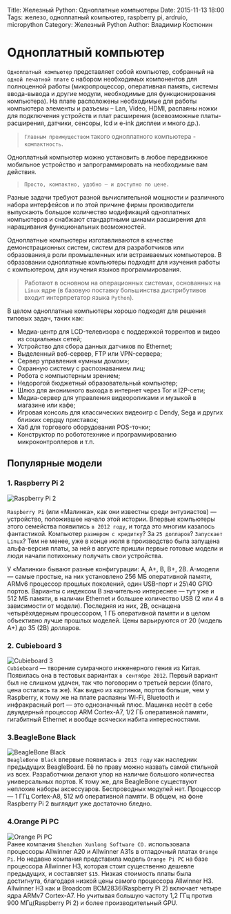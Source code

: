 Title: Железный Python: Одноплатные компьютеры
Date: 2015-11-13 18:00
Tags: железо, одноплатный компьютер, raspberry pi, ardruio, micropython
Category: Железный Python
Author: Владимир Костюнин

# Одноплатный компьютер

`Одноплатный компьютер` представляет собой  компьютер, собранный на `одной печатной плате` с набором необходимых компонентов для полноценной работы (микропроцессор, оперативная память, системы ввода-вывода и другие модули, необходимые для функционирования компьютера). На плате расположены необходимые для работы компьютера элементы и разъемы – Lan, Video, HDMI, распаяны ножки для подключения устройств и плат расширения (всевозможные платы-расширения, датчики, сенсоры, lcd и e-ink дисплеи и много др.).

> `Главным преимуществом` такого одноплатного компьютера - `компактность`. 

Одноплатный компьютер можно установить в любое передвижное мобильное устройство и запрограммировать на необходимые вам действия. 
> `Просто, компактно, удобно – и доступно по цене.` 

Разные задачи требуют разной вычислительной мощности и различного набора интерфейсов и по этой причине фирмы производители  выпускають большое количество модификаций одноплатных компьютеров и снабжают стандартными шинами расширения для наращивания функциональных возможностей.

Одноплатные компьютеры изготавливаются в качестве демонстрационных систем, систем для разработчиков или образования,в роли промышленных или встраиваемых компьютеров. В образовании одноплатные компьютеры подходят для изучения работы с компьютером, для изучения языков программирования. 

> Работают в основном на операционных системах, основанных на `Linux` ядре (в базовую поставку большинства дистрибутивов входит интерпретатор языка `Python`).  

В целом одноплатные компьютеры хорошо подходят для решения типовых задач, таких как:

* Медиа-центр для LCD-телевизора с поддержкой торрентов и видео из социальных сетей;
* Устройство для сбора данных датчиков по Ethernet;
* Выделенный веб-сервер, FTP или VPN-сервера;
* Сервер управления «умным домом»;
* Охранную систему с распознаванием лиц;
* Робота с компьютерным зрением;
* Недорогой бюджетный образовательный компьютер;
* Шлюз для анонимного выхода в интернет через Tor и I2P-сети;
* Медиа-сервер для управления видеороликами и музыкой в магазине или кафе;
* Игровая консоль для классических видеоигр с Dendy, Sega и других близких сердцу приставок;
* Хаб для торгового оборудования POS-точки;
* Конструктор по робототехнике и программированию микроконтроллеров и т.п.


## Популярные модели
###  1. Raspberry Pi 2  
![Raspberry Pi 2](http://pynsk.ru/images/posts/Raspberry_Pi_2.jpg)

`Raspberry Pi` (или «Малинка», как они известны среди энтузиастов) — устройство, положившее начало этой истории. Впервые компьютеры этого семейства появились `в 2012 году`, и тогда это многим казалось фантастикой. Компьютер `размером с кредитку`? За `25 долларов`? `Запускает Linux`? Тем не менее, уже в конце июля в производство была запущена альфа-версия платы, за ней в августе пришли первые готовые модели и люди начали потихоньку получать свои устройства. 

У «Малинки» бывают разные конфигурации: A, A+, B, B+, 2B. A-модели — самые простые, на них установлено 256 МБ оперативной памяти, ARMv6 процессор прошлых поколений, один USB-порт и 25\40 GPIO портов. Варианты с индексом B значительно интереснее — тут уже и 512 МБ памяти, в наличии Ethernet и большее количество USB (2 или 4 в зависимости от модели). Последняя из них, 2B, оснащена четырёхядерным процессором, 1 ГБ оперативной памяти и в целом объективно лучше прошлых моделей. Цены варьируются от 20 (модель А+) до 35 (2B) долларов.

### 2. Cubieboard 3

![Cubieboard 3](http://pynsk.ru/images/posts/Cubieboard_3.jpg)  
`Cubieboard` — творение сумрачного инженерного гения из Китая. Появилась она в тестовых вариантах `в сентябре 2012`. Первый вариант был не слишком удачен, так что поговорим о третьей версии (благо, цена осталась та же). Как видно из картинки, портов больше, чем у Raspberry, к тому же на плате распаяны Wi-Fi, Bluetooth и инфракрасный port — это однозначный плюс. Машинка несёт в себе двуядерный процессор ARM Cortex-A7, 1/2 ГБ оперативной памяти, гигабитный Ethernet и вообще всячески набита интересностями. 

### 3.BeagleBone Black

![BeagleBone Black](http://pynsk.ru/images/posts/BeagleBone_Black.jpg)  
`BeagleBone Black` впервые появилась `в 2013 году` как наследник предыдущих BeagleBoard. Её по праву можно назвать самой стильной из всех. Разработчики делают упор на наличие большого количества универсальных портов. К тому же, для BeagleBone существуют неплохие наборы аксессуаров. Беспроводных модулей нет. Процессор — 1 ГГц Cortex-A8, 512 мб оперативной памяти. В общем, на фоне Raspberry Pi 2 выглядит уже достаточно бледно.

### 4.Orange Pi PC

![Orange Pi PC](http://pynsk.ru/images/posts/Orang_Pi_PC.jpg)  
Ранее компания `Shenzhen Xunlong Software CO.` использовала процессоры Allwinner A20 и Allwinner A31s в отладочный платах `Orange Pi`. Но недавно компания представила модель `Orange Pi PC` на базе процессора Allwinner H3, которая стоит существенно дешевле предыдущих, и составляет `$15`. Низкая стоимость платы была достигнута, благодаря низкой цены самого процессора Allwinner H3. Allwinner H3 как и Broadcom BCM2836(Raspberry Pi 2) включает четыре ядра ARMv7 Cortex-A7. Но учитывая большую частоту 1,2 ГГц против 900 МГц(Raspberry Pi 2) и более производительный GPU.
